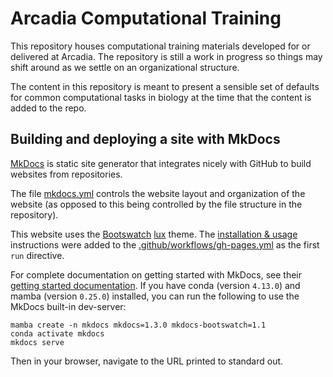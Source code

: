 # Arcadia Computational Training

This repository houses computational training materials developed for or delivered at Arcadia.
The repository is still a work in progress so things may shift around as we settle on an organizational structure.

The content in this repository is meant to present a sensible set of defaults for common computational tasks in biology at the time that the content is added to the repo.


## Building and deploying a site with MkDocs

[MkDocs](https://www.mkdocs.org/) is static site generator that integrates nicely with GitHub to build websites from repositories.

The file [mkdocs.yml](mkdocs.yml) controls the website layout and organization of the website (as opposed to this being controlled by the file structure in the repository).

This website uses the [Bootswatch](https://mkdocs.github.io/mkdocs-bootswatch/) [lux](https://mkdocs.github.io/mkdocs-bootswatch/#lux) theme.
The [installation & usage](https://mkdocs.github.io/mkdocs-bootswatch/#installation-usage) instructions were added to the [.github/workflows/gh-pages.yml](.github/workflows/gh-pages.yml) as the first `run` directive.

For complete documentation on getting started with MkDocs, see their [getting started documentation](https://www.mkdocs.org/getting-started/).
If you have conda (version `4.13.0`) and mamba (version `0.25.0`) installed, you can run the following to use the MkDocs built-in dev-server:

```
mamba create -n mkdocs mkdocs=1.3.0 mkdocs-bootswatch=1.1
conda activate mkdocs
mkdocs serve
```

Then in your browser, navigate to the URL printed to standard out.
